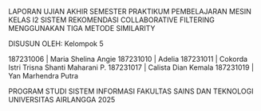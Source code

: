 LAPORAN UJIAN AKHIR SEMESTER
PRAKTIKUM PEMBELAJARAN MESIN KELAS I2
SISTEM REKOMENDASI COLLABORATIVE FILTERING
MENGGUNAKAN TIGA METODE SIMILARITY

DISUSUN OLEH:
Kelompok 5

187231006  |    Maria Shelina Angie
187231010  |    Adelia
187231011  |    Cokorda Istri Trisna Shanti Maharani P.
187231017  |    Calista Dian Kemala
187231019  |    Yan Marhendra Putra

PROGRAM STUDI SISTEM INFORMASI
FAKULTAS SAINS DAN TEKNOLOGI
UNIVERSITAS AIRLANGGA
2025
